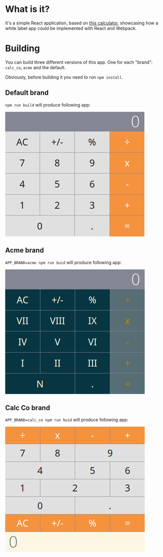 # What is it?

It's a simple React application, based on [this calculator](https://github.com/ahfarmer/calculator), showcasing how a white label app could be implemented with React and Webpack.

# Building

You can build three different versions of this app. One for each "brand": `calc_co`, `acme` and the default.

Obviously, before building it you need to run `npm install`.

## Default brand

`npm run build` will produce following app:

![Default branded app screenshot](docs/img/default.png)

## Acme brand

`APP_BRAND=acme npm run buid` will produce following app:

![Acme branded app screenshot](docs/img/acme.png)

## Calc Co brand

`APP_BRAND=calc_co npm run buid` will produce following app:

![Calc_co branded app screenshot](docs/img/calc_co.png)